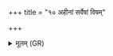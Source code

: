 +++
title = "१० अहीनां सर्वेषां विषम्"

+++
<details><summary>मूलम् (GR)</summary>

अहीनां सर्वेषां विषं  
परा वहन्तु सिन्धवः ।  
हतास् तिरश्चिराजयो  
निपिष्टासः पृदाकवः ॥ +++(Bhatt. pradākavaḥ)+++
</details>